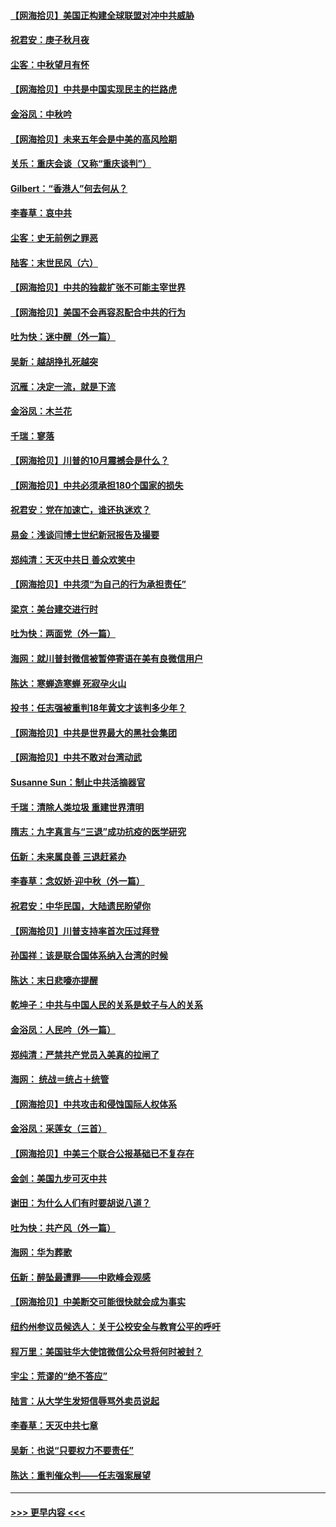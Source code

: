 #### [【网海拾贝】美国正构建全球联盟对冲中共威胁](../pages/nsc993/n12446580.md?t=10021802) 
#### [祝君安：庚子秋月夜](../pages/nsc993/n12445870.md?t=10021802) 
#### [尘客：中秋望月有怀](../pages/nsc993/n12444632.md?t=10021802) 
#### [【网海拾贝】中共是中国实现民主的拦路虎](../pages/nsc993/n12443573.md?t=10021802) 
#### [金浴凤：中秋吟](../pages/nsc993/n12441773.md?t=10021802) 
#### [【网海拾贝】未来五年会是中美的高风险期](../pages/nsc993/n12440760.md?t=10021802) 
#### [关乐：重庆会谈（又称“重庆谈判”）](../pages/nsc993/n12437525.md?t=10021802) 
#### [Gilbert：“香港人”何去何从？](../pages/nsc993/n12435894.md?t=10021802) 
#### [李春草：哀中共](../pages/nsc993/n12435874.md?t=10021802) 
#### [尘客：史无前例之罪恶](../pages/nsc993/n12435762.md?t=10021802) 
#### [陆客：末世民风（六）](../pages/nsc993/n12435354.md?t=10021802) 
#### [【网海拾贝】中共的独裁扩张不可能主宰世界](../pages/nsc993/n12435151.md?t=10021802) 
#### [【网海拾贝】美国不会再容忍配合中共的行为](../pages/nsc993/n12433808.md?t=10021802) 
#### [吐为快：迷中醒（外一篇）](../pages/nsc993/n12433585.md?t=10021802) 
#### [吴新：越胡挣扎死越突](../pages/nsc993/n12433562.md?t=10021802) 
#### [沉雁：决定一流，就是下流](../pages/nsc993/n12432128.md?t=10021802) 
#### [金浴凤：木兰花](../pages/nsc993/n12432124.md?t=10021802) 
#### [千瑞：寥落](../pages/nsc993/n12432071.md?t=10021802) 
#### [【网海拾贝】川普的10月震撼会是什么？](../pages/nsc993/n12431624.md?t=10021802) 
#### [【网海拾贝】中共必须承担180个国家的损失](../pages/nsc993/n12428893.md?t=10021802) 
#### [祝君安：党在加速亡，谁还执迷欢？](../pages/nsc993/n12428652.md?t=10021802) 
#### [易金：浅谈闫博士世纪新冠报告及撮要](../pages/nsc993/n12426822.md?t=10021802) 
#### [郑纯清：天灭中共日 善众欢笑中](../pages/nsc993/n12426784.md?t=10021802) 
#### [【网海拾贝】中共须“为自己的行为承担责任”](../pages/nsc993/n12426067.md?t=10021802) 
#### [梁京：美台建交进行时](../pages/nsc993/n12424066.md?t=10021802) 
#### [吐为快：两面党（外一篇）](../pages/nsc993/n12424043.md?t=10021802) 
#### [海网：就川普封微信被暂停寄语在美有良微信用户](../pages/nsc993/n12424021.md?t=10021802) 
#### [陈达：寒蝉造寒蝉 死寂孕火山](../pages/nsc993/n12423958.md?t=10021802) 
#### [投书：任志强被重判18年黄文才该判多少年？](../pages/nsc993/n12423672.md?t=10021802) 
#### [【网海拾贝】中共是世界最大的黑社会集团](../pages/nsc993/n12423543.md?t=10021802) 
#### [【网海拾贝】中共不敢对台湾动武](../pages/nsc993/n12421418.md?t=10021802) 
#### [Susanne Sun：制止中共活摘器官](../pages/nsc993/n12419654.md?t=10021802) 
#### [千瑞：清除人类垃圾 重建世界清明](../pages/nsc993/n12419414.md?t=10021802) 
#### [隋志：九字真言与“三退”成功抗疫的医学研究](../pages/nsc993/n12419248.md?t=10021802) 
#### [伍新：未来属良善 三退赶紧办](../pages/nsc993/n12418496.md?t=10021802) 
#### [李春草：念奴娇·迎中秋（外一篇）](../pages/nsc993/n12418465.md?t=10021802) 
#### [祝君安：中华民国，大陆遗民盼望你](../pages/nsc993/n12418089.md?t=10021802) 
#### [【网海拾贝】川普支持率首次压过拜登](../pages/nsc993/n12418050.md?t=10021802) 
#### [孙国祥：该是联合国体系纳入台湾的时候](../pages/nsc993/n12417369.md?t=10021802) 
#### [陈达：末日悲嚎亦提醒](../pages/nsc993/n12416736.md?t=10021802) 
#### [乾坤子：中共与中国人民的关系是蚊子与人的关系](../pages/nsc993/n12416632.md?t=10021802) 
#### [金浴凤：人民吟（外一篇）](../pages/nsc993/n12416567.md?t=10021802) 
#### [郑纯清：严禁共产党员入美真的拉闸了](../pages/nsc993/n12416550.md?t=10021802) 
#### [海网： 统战＝统占＋统管](../pages/nsc993/n12416404.md?t=10021802) 
#### [【网海拾贝】中共攻击和侵蚀国际人权体系](../pages/nsc993/n12416250.md?t=10021802) 
#### [金浴凤：采莲女（三首）](../pages/nsc993/n12415517.md?t=10021802) 
#### [【网海拾贝】中美三个联合公报基础已不复存在](../pages/nsc993/n12415054.md?t=10021802) 
#### [金剑：美国九步可灭中共](../pages/nsc993/n12413183.md?t=10021802) 
#### [谢田：为什么人们有时要胡说八道？](../pages/nsc993/n12411861.md?t=10021802) 
#### [吐为快：共产风（外一篇）](../pages/nsc993/n12411761.md?t=10021802) 
#### [海网：华为葬歌](../pages/nsc993/n12410381.md?t=10021802) 
#### [伍新：醉坠最遭罪——中欧峰会观感](../pages/nsc993/n12410364.md?t=10021802) 
#### [【网海拾贝】中美断交可能很快就会成为事实](../pages/nsc993/n12409495.md?t=10021802) 
#### [纽约州参议员候选人：关于公校安全与教育公平的呼吁](../pages/nsc993/n12409228.md?t=10021802) 
#### [程万里：美国驻华大使馆微信公众号将何时被封？](../pages/nsc993/n12407397.md?t=10021802) 
#### [宇尘：荒谬的“绝不答应”](../pages/nsc993/n12407360.md?t=10021802) 
#### [陆言：从大学生发短信辱骂外卖员说起](../pages/nsc993/n12407285.md?t=10021802) 
#### [李春草：天灭中共七章](../pages/nsc993/n12406988.md?t=10021802) 
#### [吴新：也说“只要权力不要责任”](../pages/nsc993/n12406966.md?t=10021802) 
#### [陈达：重判催众判——任志强案展望](../pages/nsc993/n12404540.md?t=10021802) 

----
#### [ >>> 更早内容 <<< ](../indexes/nsc993-earlier.md)
